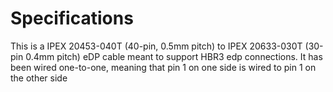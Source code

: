 # Specifications

This is a IPEX 20453-040T (40-pin, 0.5mm pitch) to IPEX 20633-030T (30-pin 0.4mm pitch) eDP cable meant to support HBR3 edp connections. It has been wired one-to-one, meaning that pin 1 on one side is wired to pin 1 on the other side